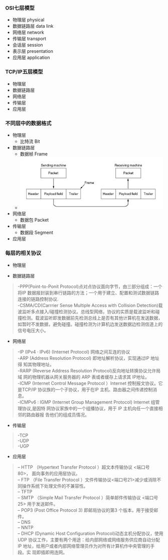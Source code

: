 ### OSI七层模型
+ 物理层  physical 
+ 数据链路层 data link
+ 网络层 network
+ 传输层 transport
+ 会话层 session
+ 表示层 presentation
+ 应用层 application

### TCP/IP五层模型
+ 物理层
+ 数据链路层
+ 网络层
+ 传输层
+ 应用层  
### 不同层中的数据格式  
+ 物理层
    + 比特流 Bit
+ 数据链路层
    + 数据帧 Frame
    + ![image](./img/1.png)
+ 网络层
    + 数据包 Packet
+ 传输层
    + 数据段 Segment
+ 应用层  
### 每层的相关协议
+ 物理层
     
+ 数据链路层
>-PPP(Point-to-Ponit Protocol)点对点协议面向字节，由三部分组成：一个将IP 数据报封装到串行链路的方法；一个用于建立、配置和测试数据链路连接的链路控制协议.  
-CSMA/CD(Carrrier Sense Multiple Access with Collision Detection)载波监听多点接入/碰撞检测协议。总线型网络，协议的实质是载波监听和碰撞检测。载波监听即发数据前先检测总线上是否有其他计算机在发送数据，如暂时不发数据，避免碰撞。碰撞检测为计算机边发送数据边检测信道上的信号电压大小。
+ 网络层
>-IP (IPv4 · IPv6) (Internet Protocol) 网络之间互连的协议  
-ARP (Address Resolution Protocol) 即地址解析协议，实现通过IP 地址得 知其物理地址。   
-RARP (Reverse Address Resolution Protocol)反向地址转换协议允许局域 网的物理机器从网关服务器的 ARP 表或者缓存上请求其 IP地址。   
-ICMP (Internet Control Message Protocol ）Internet 控制报文协议。它是TCP/IP 协议族的一个子协议，用于在IP 主机、路由器之间传递控制消息。   
-ICMPv6 : 
 IGMP (Internet Group Management Protocol) Internet 组管理协议,是因特 网协议家族中的一个组播协议，用于 IP  主机向任一个直接相邻的路由器报 告他们的组成员情况。 
+ 传输层
> -TCP  
-UDP  
-UGP
+ 应用层
>– HTTP  （Hypertext Transfer Protocol ）超文本传输协议 <端口号 80>， 面向事务的应用层协议。  
– FTP （File Transfer Protocol ）文件传输协议<端口号21>减少或消除不同操作系统下处理文件的不兼容性。    
– TFTP  
– SMTP （Simple Mail Transfer Protocol ）简单邮件传输协议 <端口号25> 用于发送邮件。  
– POP3 (Post Office Protocol 3) 即邮局协议的第3 个版本，用于接受邮件。   
– DNS  
– NNTP  
– DHCP (Dynamic Host Configuration Protocol)动态主机分配协议，使用 UDP 协议工作，主要有两个用途：给内部网络或网络服务供应商自动分配 IP 地址，给用户或者内部网络管理员作为对所有计算机作中央管理的手段。实 现即插即用连网。